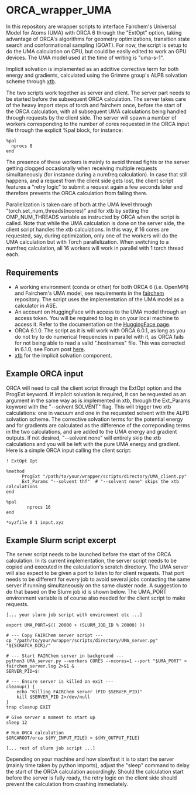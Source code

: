 # ORCA_wrapper_UMA

In this repository are wrapper scripts to interface Fairchem's Universal Model for Atoms (UMA) with ORCA 6 through the "ExtOpt" option, taking advantage of ORCA's algorithms for geometry optimizations, transition state search and conformational sampling (GOAT). For now, the script is setup to do the UMA calculation on CPU, but could be easily edited to work an GPU devices. The UMA model used at the time of writing is "uma-s-1".

Implicit solvation is implemented as an additive corrective term for both energy and gradients, calculated using the Grimme group's ALPB solvation scheme through [xtb](https://github.com/grimme-lab/xtb).

The two scripts work together as server and client. The server part needs to be started before the subsequent ORCA calculation. The server takes care of the heavy import steps of torch and fairchem once, before the start of the ORCA calculation, with all subsequent UMA calculations being handled through requests by the client side. The server will spawn a number of workers corresponding to the number of cores requested in the ORCA input file through the explicit %pal block, for instance:
```
%pal
  nprocs 8
end
```
The presence of these workers is mainly to avoid thread fights or the server getting clogged occasionally when receiving multiple requests simultaneously (for instance during a numfreq calculation). In case that still happens, and a request from the client side gets lost, the client script features a "retry logic" to submit a request again a few seconds later and therefore prevents the ORCA calculation from failing there.

Parallelization is taken care of both at the UMA level through "torch.set_num_threads(ncores)" and for xtb by setting the OMP_NUM_THREADS variable as instructed by ORCA when the script is called. Note that while the UMA calculation is done on the server side, the client script handles the xtb calculations.
In this way, if 16 cores are requested, say, during optimization, only one of the workers will do the UMA calculation but with Torch parallelization. When switching to a numfreq calculation, all 16 workers will work in parallel with 1 torch thread each.


## Requirements
- A working environment (conda or other) for both ORCA 6 (i.e. OpenMPI) and Fairchem's UMA model, see requirements in the [fairchem](https://github.com/facebookresearch/fairchem) repository. The script uses the implementation of the UMA model as a calculator in ASE.
- An account on HuggingFace with access to the UMA model through an access token. You will be required to log in on your local machine to access it. Refer to the documentation on the [HuggingFace page](https://huggingface.co/facebook/UMA).
- ORCA 6.1.0. The script as it is will work with ORCA 6.0.1, as long as you do not try to do numerical frequencies in parallel with it, as ORCA fails for not being able to read a valid ".hostnames" file. This was corrected in 6.1.0, see Forum post [here](https://orcaforum.kofo.mpg.de/viewtopic.php?f=11&t=13416).
- [xtb](https://github.com/grimme-lab/xtb) for the implicit solvation component.

## Example ORCA input
ORCA will need to call the client script through the ExtOpt option and the ProgExt keyword.
If implicit solvation is required, it can be requested as an argument in the same way as is implemented in xtb, through the Ext_Params keyword with the "--solvent SOLVENT" flag. This will trigger two xtb calculations: one in vacuum and one in the requested solvent with the ALPB solvation scheme. The corrective solvation terms for the potential energy and for gradients are calculated as the difference of the correponding terms in the two calculations, and are added to the UMA energy and gradient outputs. If not desired, "--solvent none" will entirely skip the xtb calculations and you will be left with the pure UMA energy and gradient. Here is a simple ORCA input calling the client script:
```
! ExtOpt Opt

%method
      ProgExt "/path/to/your/wrapper/scripts/directory/UMA_client.py"
      Ext_Params "--solvent thf"  # "--solvent none" skips the xtb calculations
end

%pal
        nprocs 16
end

*xyzfile 0 1 input.xyz

```

## Example Slurm script excerpt
The server script needs to be launched before the start of the ORCA calculation. In its current implementation, the server script needs to be copied and executed in the calculation's scratch directory.
The UMA server will also expect to be given a port to listen to for client requests. That port needs to be different for every job to avoid several jobs contacting the same server if running simultaneously on the same cluster node. A suggestion to do that based on the Slurm job id is shown below. The UMA_PORT environment variable is of course also needed for the client script to make requests.

```
[... your slurm job script with environment etc ...]

export UMA_PORT=$(( 20000 + (SLURM_JOB_ID % 20000) ))

# --- Copy FAIRChem server script ---
cp "/path/to/your/wrapper/scripts/directory/UMA_server.py" "${SCRATCH_DIR}/"

# --- Start FAIRChem server in background ---
python3 UMA_server.py --workers CORES --ncores=1 --port "$UMA_PORT" > fairchem_server.log 2>&1 &
SERVER_PID=$!

# --- Ensure server is killed on exit ---
cleanup() {
    echo "Killing FAIRChem server (PID $SERVER_PID)"
    kill $SERVER_PID 2>/dev/null
}
trap cleanup EXIT

# Give server a moment to start up
sleep 12

# Run ORCA calculation
$ORCAROOT/orca ${MY_INPUT_FILE} > ${MY_OUTPUT_FILE}

[... rest of slurm job script ...]
``` 

Depending on your machine and how slow/fast it is to start the server (mainly time taken by python imports), adjust the "sleep" command to delay the start of the ORCA calculation accordingly. Should the calculation start before the server is fully ready, the retry logic on the client side should prevent the calculation from crashing immediately.

